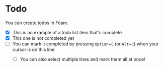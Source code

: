 # Todo

You can create todos in Foam.

- [x] This is an example of a todo list item that's complete
- [x] This one is not completed yet
- [ ] You can mark it completed by pressing `Option`+`C` (or `Alt`+`C`) when your cursor is on this line
  - [ ] You can also select multiple lines and mark them all at once!

